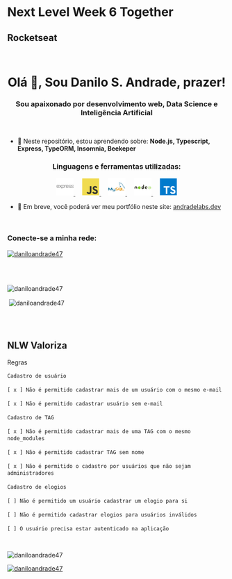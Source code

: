# Next Level Week 6 Together

## Rocketseat

<br/>

<h1 align="center">Olá 👋, Sou Danilo S. Andrade, prazer!</h1>
<h3 align="center">Sou apaixonado por desenvolvimento web, Data Science e Inteligência Artificial</h3>
<br/>

- 🌱 Neste repositório, estou aprendendo sobre: **Node.js, Typescript, Express, TypeORM, Insomnia, Beekeper**

<h3 align="center">Linguagens e ferramentas utilizadas:</h3>
<p align="center"> <a href="https://expressjs.com" target="_blank"> <img src="https://raw.githubusercontent.com/devicons/devicon/master/icons/express/express-original-wordmark.svg" alt="express" width="40" height="40"/> </a> &nbsp;&nbsp;&nbsp;
<a href="https://developer.mozilla.org/en-US/docs/Web/JavaScript" target="_blank"> <img src="https://raw.githubusercontent.com/devicons/devicon/master/icons/javascript/javascript-original.svg" alt="javascript" width="40" height="40"/> </a> &nbsp;&nbsp;&nbsp;
<a href="https://www.mysql.com/" target="_blank"> <img src="https://raw.githubusercontent.com/devicons/devicon/master/icons/mysql/mysql-original-wordmark.svg" alt="mysql" width="40" height="40"/> </a> &nbsp;&nbsp;&nbsp;
<a href="https://nodejs.org" target="_blank"> <img src="https://raw.githubusercontent.com/devicons/devicon/master/icons/nodejs/nodejs-original-wordmark.svg" alt="nodejs" width="40" height="40"/> </a> &nbsp;&nbsp;&nbsp;
<a href="https://www.typescriptlang.org/" target="_blank"> <img src="https://raw.githubusercontent.com/devicons/devicon/master/icons/typescript/typescript-original.svg" alt="typescript" width="40" height="40"/> </a> </p>

- 📝 Em breve, você poderá ver meu portfólio neste site: [andradelabs.dev](andradelabs.dev)

<br/>

<h3 align="left">Conecte-se a minha rede:</h3>
<p align="left">
<a href="https://linkedin.com/in/daniloandrade47" target="blank"><img align="center" src="https://raw.githubusercontent.com/rahuldkjain/github-profile-readme-generator/master/src/images/icons/Social/linked-in-alt.svg" alt="daniloandrade47" height="30" width="40" /></a>
</p>

<br/>
<br/>

<p><img align="center" src="https://github-readme-stats.vercel.app/api/top-langs?username=daniloandrade47&show_icons=true&locale=en&layout=compact" alt="daniloandrade47" /></p>

<p>&nbsp;<img align="center" src="https://github-readme-stats.vercel.app/api?username=daniloandrade47&show_icons=true&locale=en" alt="daniloandrade47" /></p>


<br/>
<br/>


<h2 align="left">NLW Valoriza</h2>

Regras

    Cadastro de usuário

    [ x ] Não é permitido cadastrar mais de um usuário com o mesmo e-mail

    [ x ] Não é permitido cadastrar usuário sem e-mail

    Cadastro de TAG

    [ x ] Não é permitido cadastrar mais de uma TAG com o mesmo node_modules

    [ x ] Não é permitido cadastrar TAG sem nome

    [ x ] Não é permitido o cadastro por usuários que não sejam administradores

    Cadastro de elogios

    [ ] Não é permitido um usuário cadastrar um elogio para si

    [ ] Não é permitido cadastrar elogios para usuários inválidos

    [ ] O usuário precisa estar autenticado na aplicação



<br/>

<p align="left"> <img src="https://komarev.com/ghpvc/?username=daniloandrade47&label=Profile%20views&color=0e75b6&style=flat" alt="daniloandrade47" /> </p>

<p align="left"> <a href="https://github.com/ryo-ma/github-profile-trophy"><img src="https://github-profile-trophy.vercel.app/?username=daniloandrade47" alt="daniloandrade47" /></a> </p>

